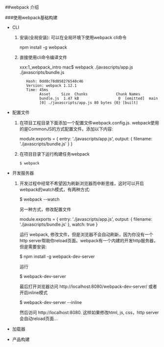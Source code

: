##webpack 介绍

###使用webpack基础构建

* CLI

	1. 安装(全局安装): 可以在全局环境下使用webpack cli命令
			
		  npm install -g webpack
		  
	2. 直接使用cli命令编译文件
	
		  xxx:1_webpack_intro mac$ webpack ./javascripts/app.js ./javascripts/bundle.js
		  
              Hash: 0dd0c78d058276548c46
              Version: webpack 1.12.1
              Time: 45ms
                    Asset     Size  Chunks             Chunk Names
                    bundle.js  1.47 kB                  0  [emitted]  main
                    [0] ./javascripts/app.js 80 bytes {0} [built]


* 配置文件

	1. 在项目工程目录下面添加一个配置文件webpack.config.js. webpack使用的是CommonJS的方式配置文件。添加以下内容:
	
		  module.exports = {
             entry: './javascripts/app.js',
             output: {
    	         filename: './javascripts/bundle.js'
             }
         }
         
    2. 在项目目录下运行构建任务webpack
    
    	   $ webpack

* 开发服务器

	1. 开发过程中经常不希望因为刷新浏览器而中断思维，这时可以开启webpack的watch模式，有两种方式:
		
		  $ webpack --watch
		  
	   另一种方式，修改配置文件
	   
	      module.exports = {
             entry: './javascripts/app.js',
             output: {
    	         filename: './javascripts/bundle.js'
             },
             watch: true
          }
          
       运行 webpack, 修改文件，但是浏览器不会自动刷新，因为你没有一个http server帮助你reload页面。webpack有一个内建的开发http服务器，但是需要安装:
       
          $ npm install -g webpack-dev-server
          
       运行
          
          $ webpack-dev-server
          
       最后打开浏览器访问 http://localhost:8080/webpack-dev-server/ 或者开启inline模式
       
          $ webpack-dev-server --inline
       
       然后访问 http://localhost:8080. 这样如果修改html, js, css，http server会自动reload页面...

* 加载器
* 产品构建

